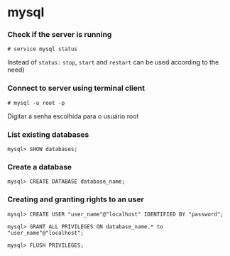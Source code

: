 # mysql

### Check if the server is running&#x20;

```
# service mysql status
```

Instead of `status:` `stop`, `start` and `restart` can be used according to the need)

### Connect to server using terminal client

```
# mysql -u root -p
```

Digitar a senha escolhida para o usuário root

### List existing databases

```
mysql> SHOW databases;
```

### Create a database&#x20;

```
mysql> CREATE DATABASE database_name;
```

### Creating and granting rights to an user

```
mysql> CREATE USER "user_name"@"localhost" IDENTIFIED BY "password";

mysql> GRANT ALL PRIVILEGES ON database_name.* to "user_name"@"localhost";

mysql> FLUSH PRIVILEGES;
```

###

